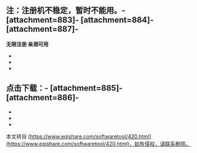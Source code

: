 **注：注册机不稳定，暂时不能用。**-
\[attachment=883\]-
\[attachment=884\]-
\[attachment=887\]-
-

**无限注册 亲测可用**

-
-
-
点击下载：-
\[attachment=885\]-
\[attachment=886\]-
-
-
-

-

本文转自 [https://www.eqishare.com/softwaretool/420.html](https://www.eqishare.com/softwaretool/420.html)，如有侵权，请联系删除。